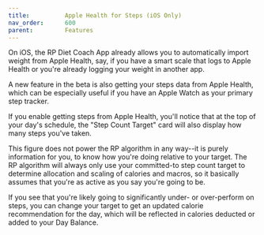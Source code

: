 ```yaml
---
title:          Apple Health for Steps (iOS Only)
nav_order:      600
parent:         Features
---
```


On iOS, the RP Diet Coach App already allows you to automatically import weight from Apple Health, say, if you have a smart scale that logs to Apple Health or you're already logging your weight in another app.

A new feature in the beta is also getting your steps data from Apple Health, which can be especially useful if you have an Apple Watch as your primary step tracker.

If you enable getting steps from Apple Health, you'll notice that at the top of your day's schedule, the "Step Count Target" card will also display how many steps you've taken.

This figure does not power the RP algorithm in any way--it is purely information for you, to know how you're doing relative to your target. The RP algorithm will always only use your committed-to step count target to determine allocation and scaling of calories and macros, so it basically assumes that you're as active as you say you're going to be.

If you see that you're likely going to significantly under- or over-perform on steps, you can change your target to get an updated calorie recommendation for the day, which will be reflected in calories deducted or added to your Day Balance.